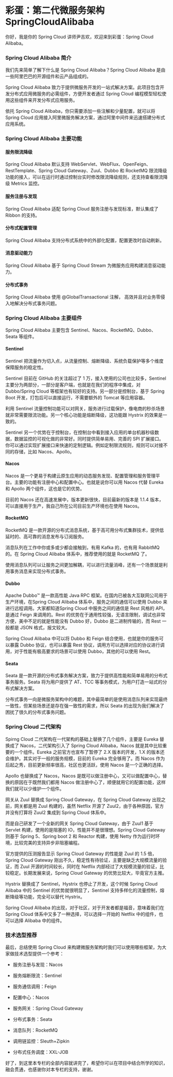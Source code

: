 # 彩蛋：第二代微服务架构SpringCloudAlibaba

你好，我是你的 Spring Cloud 讲师尹吉欢，欢迎来到彩蛋：Spring Cloud Alibaba。

### Spring Cloud Alibaba 简介

我们先来简单了解下什么是 Spring Cloud Alibaba？Spring Cloud Alibaba 是由一些阿里巴巴的开源组件和云产品组成的。

Spring Cloud Alibaba 致力于提供微服务开发的一站式解决方案。此项目包含开发分布式应用微服务的必需组件，方便开发者通过 Spring Cloud 编程模型轻松使用这些组件来开发分布式应用服务。

依托 Spring Cloud Alibaba，你只需要添加一些注解和少量配置，就可以将 Spring Cloud 应用接入阿里微服务解决方案，通过阿里中间件来迅速搭建分布式应用系统。

### Spring Cloud Alibaba 主要功能

#### 服务限流降级

Spring Cloud Alibaba 默认支持 WebServlet、WebFlux、OpenFeign、RestTemplate、Spring Cloud Gateway、Zuul、Dubbo 和 RocketMQ 限流降级功能的接入，可以在运行时通过控制台实时修改限流降级规则，还支持查看限流降级 Metrics 监控。

#### 服务注册与发现

Spring Cloud Alibaba 适配 Spring Cloud 服务注册与发现标准，默认集成了 Ribbon 的支持。

#### 分布式配置管理

Spring Cloud Alibaba 支持分布式系统中的外部化配置，配置更改时自动刷新。

#### 消息驱动能力

Spring Cloud Alibaba 基于 Spring Cloud Stream 为微服务应用构建消息驱动能力。

#### 分布式事务

Spring Cloud Alibaba 使用 @GlobalTransactional 注解， 高效并且对业务零侵入地解决分布式事务问题。

### Spring Cloud Alibaba 主要组件

Spring Cloud Alibaba 主要包含 Sentinel、Nacos、RocketMQ、Dubbo、Seata 等组件。

#### Sentinel

Sentinel 把流量作为切入点，从流量控制、熔断降级、系统负载保护等多个维度保障服务的稳定性。

Sentinel 目前在 GitHub 的关注超过了 1 万，接入使用的公司也比较多，Sentinel 主要分为两部分，一部分是客户端，也就是在我们的程序中集成，对 Dubbo/Spring Cloud 等框架也有较好的支持。另一部分是控制台，基于 Spring Boot 开发，打包后可以直接运行，不需要额外的 Tomcat 等应用容器。

利用 Sentinel 流量控制功能可以对网关，服务进行过载保护，像电商的秒杀场景就非常需要限流功能。另一个核心功能是熔断降级，这功能跟 Hystrix 的效果是一致的。

Sentinel 另一个优势在于控制台，在控制台中看到接入应用的单台机器秒级数据，数据监控的可视化做的非常好。同时提供简单易用、完善的 SPI 扩展接口。你可以通过实现扩展接口来快速的定制逻辑。例如定制限流规则，规则可以对接不同的存储，比如 Nacos、Apollo。

#### Nacos

Nacos 是一个更易于构建云原生应用的动态服务发现、配置管理和服务管理平台。主要的功能有注册中心和配置中心。也就是说你可以用 Nacos 代替 Eureka 和 Apollo 两个组件，这也是它的优势。

目前的 Nacos 还在高速发展中，版本更新很快，目前最新的版本是 1.1.4 版本，可以直接用于生产，我自己所在公司目前生产环境也在使用 Nacos。

#### RocketMQ

RocketMQ 是一款开源的分布式消息系统，基于高可用分布式集群技术，提供低延时的、高可靠的消息发布与订阅服务。

消息队列在工作中你或多或少都会接触到，有用 Kafka 的，也有用 RabbitMQ 的。在 Spring Cloud Alibaba 体系中，推荐使用的就是 RocketMQ 了。

使用消息队列可以让服务之间更加解耦，可以进行流量消峰，还有一个场景就是利用事务消息来实现分布式事务。

#### Dubbo

Apache Dubbo™ 是一款高性能 Java RPC 框架。在国内已被各大互联网公司用于生产环境，在Spring Cloud Alibaba 体系中，服务之间的通信可以使用 Dubbo 来进行远程调用。大家都知道Spring Cloud 中服务之间的通信是 Rest 风格的 API，是通过 Feign 来调用的。Rest 的优势在于通用性较强，无语言限制，调试也非常方便，美中不足的就是性能没有 Dubbo 好，Dubbo 是二进制传输的，而 Rest 一般都是 JSON 格式，报文较大。

Spring Cloud Alibaba 中可以将 Dubbo 和 Feign 结合使用，也就是你的服务可以暴露 Dubbo 协议，也可以暴露 Rest 协议，调用方可以选择对应的协议进行调用，对于性能有极高要求的场景可以使用 Dubbo，其他的可以使用 Rest。

#### Seata

Seata 是一款开源的分布式事务解决方案，致力于提供高性能和简单易用的分布式事务服务。Seata 将为用户提供了 AT、TCC 等事务模式，为用户打造一站式的分布式解决方案。

分布式事务一向是微服务架构中的难题，其中最简单的是使用消息队列来实现最终一致性，但某些场景还是存在强一致性的需求，所以 Seata 的出现为我们解决了困扰了很久的分布式事务问题。

### Spring Cloud 二代架构

Spirng Cloud 二代架构在一代架构的基础上替换了几个组件，主要是 Eureka 替换成了 Nacos，二代架构引入了 Spring Cloud Alibaba，Nacos 就是其中比较重要的一个组件。Eureka 之前官方也宣布了暂停了 2.X 版本的开发，1.X 的版本还会维护。其实对于一般的服务规模，目前的 Eureka 完全够用了。而 Nacos 作为后起之秀，目前更新频率很高，社区也更活跃，使用 Nacos 是一个正确的选择。

Apollo 也替换成了 Nacos，Nacos 是既可以做注册中心，又可以做配置中心，替换的原因在于既然我们都用 Nacos 做注册中心了，顺便就用它的配置功能，这样我们就可以少维护一个组件。

网关从 Zuul 替换成 Spring Cloud Gateway，在 Spring Cloud Gateway 出现之前，网关都是用 Zuul 构建的，虽然 Netflix 开源了 Zuul2，由于各种原因，官方并没有打算将 Zuul2 集成到 Spring Cloud 体系中。

而是自己研发了一个全新的网关 Spring Cloud Gateway，由于 Zuul1 基于 Servlet 构建，使用的是阻塞的 IO，性能并不是很理想。Spring Cloud Gateway 则基于 Spring 5、Spring boot 2 和 Reactor 构建，使用 Netty 作为运行时环境，比较完美的支持异步非阻塞编程。

官方提供的压测报告显示 Spring Cloud Gateway 的性能是 Zuul 的 1.5 倍，Spring Cloud Gateway 刚出不久，稳定性有待验证，主要是缺乏大规模流量的验证，而 Zuul 开源的时间较长，同时在 Netflix 内部经过了大规模流量的验证，比较稳定。长期发展来说，Spring Cloud Gateway 的优势比较大，毕竟官方主推。

Hystrix 替换成了 Sentinel，Hystrix 也停止了开发，这个时候 Spring Cloud Alibaba 中的 Sentinel 的优势就很明显了，Sentinel 支持多样化的流量控制，熔断降级等功能，完全可以替代 Hystrix。

Spring Cloud Alibaba 的出现，对于社区，对于开发者都是福音，意味着我们在 Spring Cloud 体系中又多了一种选择，可以选择一开始的 Netflix 中的组件，也可以选择 Alibaba 中的组件。

### 技术选型推荐

最后，总结使用 Spring Cloud 来构建微服务架构时我们可以使用哪些框架，为大家做技术选型提供一个参考：

* 服务注册与发现：Nacos

* 服务熔断限流：Sentinel

* 服务通信调用：Feign

* 配置中心：Nacos

* 服务网关：Spring Cloud Gateway

* 分布式事务：Seata

* 消息队列：RocketMQ

* 调用链监控：Sleuth+Zipkin

* 分布式任务调度：XXL-JOB

好了，到这里本专栏的全部内容就讲完了，希望你可以在项目中结合所学的知识，融会贯通，也感谢你对本专栏的支持，谢谢。

